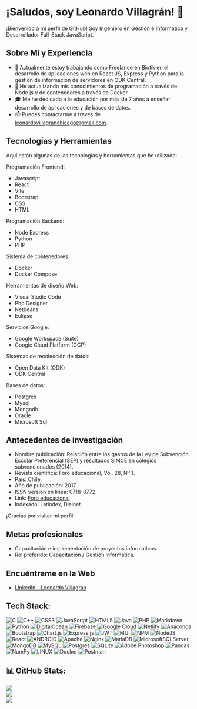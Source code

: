 # ¡Saludos, soy Leonardo Villagrán! 👋

¡Bienvenido a mi perfil de GitHub! Soy Ingeniero en Gestión e Informática y Desarrollador Full-Stack JavaScript.

## Sobre Mí y Experiencia

- 🔭 Actualmente estoy trabajando como Freelance en Biotik en el desarrollo de aplicaciones web en React JS, Express y Python para la gestión de información de servidores en ODK Central.
- 🌱 He actualizando mis conocimientos de programación a través de Node js y de contenedores a través de Docker.
- 🎓 Me he dedicado a la educación por más de 7 años a enseñar desarrollo de aplicaciones y de bases de datos.
- 📫 Puedes contactarme a través de [leonardovillagranchicago@gmail.com](mailto:leonardovillagranchicago@gmail.com).

## Tecnologías y Herramientas

Aquí están algunas de las tecnologías y herramientas que he utilizado:

Programación Frontend:

- Javascript
- React
- Vite
- Bootstrap
- CSS
- HTML

Programación Backend:

- Node Express
- Python
- PHP

Sistema de contenedores:

- Docker
- Docker Compose

Herramientas de diseño Web:

- Visual Studio Code
- Php Designer
- Netbeans
- Eclipse

Servicios Google:

- Google Workspace (Suite)
- Google Cloud Platform (GCP)

Sistemas de recolección de datos:

- Open Data Kit (ODK)
- ODK Central

Bases de datos:

- Postgres
- Mysql
- Mongodb
- Oracle
- Microsoft Sql

## Antecedentes de investigación

- Nombre publicación: Relación entre los gastos de la Ley de Subvención Escolar Preferencial (SEP) y resultados SIMCE en colegios subvencionados (2014).
- Revista científica: Foro educacional, Vol. 28, Nº 1.
- País: Chile.
- Año de publicación: 2017.
- ISSN versión en línea: 0718-0772.
- Link: [Foro educacional](http://ediciones.ucsh.cl/index.php/ForoEducacional/article/view/791)
- Indexado: Latindex, Dialnet.

¡Gracias por visitar mi perfil!

## Metas profesionales

- Capacitación e implementación de proyectos informáticos. 
- Rol preferido: Capacitación / Gestión informática.

## Encuéntrame en la Web

- [LinkedIn - Leonardo Villagrán](https://www.linkedin.com/in/leonardo-villagran/)

## Tech Stack:
![C](https://img.shields.io/badge/c-%2300599C.svg?style=flat&logo=c&logoColor=white) ![C++](https://img.shields.io/badge/c++-%2300599C.svg?style=flat&logo=c%2B%2B&logoColor=white) ![CSS3](https://img.shields.io/badge/css3-%231572B6.svg?style=flat&logo=css3&logoColor=white) ![JavaScript](https://img.shields.io/badge/javascript-%23323330.svg?style=flat&logo=javascript&logoColor=%23F7DF1E) ![HTML5](https://img.shields.io/badge/html5-%23E34F26.svg?style=flat&logo=html5&logoColor=white) ![Java](https://img.shields.io/badge/java-%23ED8B00.svg?style=flat&logo=java&logoColor=white) ![PHP](https://img.shields.io/badge/php-%23777BB4.svg?style=flat&logo=php&logoColor=white) ![Markdown](https://img.shields.io/badge/markdown-%23000000.svg?style=flat&logo=markdown&logoColor=white) ![Python](https://img.shields.io/badge/python-3670A0?style=flat&logo=python&logoColor=ffdd54) ![DigitalOcean](https://img.shields.io/badge/DigitalOcean-%230167ff.svg?style=flat&logo=digitalOcean&logoColor=white) ![Firebase](https://img.shields.io/badge/firebase-%23039BE5.svg?style=flat&logo=firebase) ![Google Cloud](https://img.shields.io/badge/Google%20Cloud-%234285F4.svg?style=flat&logo=google-cloud&logoColor=white) ![Netlify](https://img.shields.io/badge/netlify-%23000000.svg?style=flat&logo=netlify&logoColor=#00C7B7) ![Anaconda](https://img.shields.io/badge/Anaconda-%2344A833.svg?style=flat&logo=anaconda&logoColor=white) ![Bootstrap](https://img.shields.io/badge/bootstrap-%23563D7C.svg?style=flat&logo=bootstrap&logoColor=white) ![Chart.js](https://img.shields.io/badge/chart.js-F5788D.svg?style=flat&logo=chart.js&logoColor=white) ![Express.js](https://img.shields.io/badge/express.js-%23404d59.svg?style=flat&logo=express&logoColor=%2361DAFB) ![JWT](https://img.shields.io/badge/JWT-black?style=flat&logo=JSON%20web%20tokens) ![MUI](https://img.shields.io/badge/MUI-%230081CB.svg?style=flat&logo=material-ui&logoColor=white) ![NPM](https://img.shields.io/badge/NPM-%23000000.svg?style=flat&logo=npm&logoColor=white) ![NodeJS](https://img.shields.io/badge/node.js-6DA55F?style=flat&logo=node.js&logoColor=white) ![React](https://img.shields.io/badge/react-%2320232a.svg?style=flat&logo=react&logoColor=%2361DAFB) ![ANDROID](https://img.shields.io/badge/android-%2320232a.svg?style=flat&logo=android&logoColor=%a4c639) ![Apache](https://img.shields.io/badge/apache-%23D42029.svg?style=flat&logo=apache&logoColor=white) ![Nginx](https://img.shields.io/badge/nginx-%23009639.svg?style=flat&logo=nginx&logoColor=white) ![MariaDB](https://img.shields.io/badge/MariaDB-003545?style=flat&logo=mariadb&logoColor=white) ![MicrosoftSQLServer](https://img.shields.io/badge/Microsoft%20SQL%20Sever-CC2927?style=flat&logo=microsoft%20sql%20server&logoColor=white) ![MongoDB](https://img.shields.io/badge/MongoDB-%234ea94b.svg?style=flat&logo=mongodb&logoColor=white) ![MySQL](https://img.shields.io/badge/mysql-%2300f.svg?style=flat&logo=mysql&logoColor=white) ![Postgres](https://img.shields.io/badge/postgres-%23316192.svg?style=flat&logo=postgresql&logoColor=white) ![SQLite](https://img.shields.io/badge/sqlite-%2307405e.svg?style=flat&logo=sqlite&logoColor=white) ![Adobe Photoshop](https://img.shields.io/badge/adobephotoshop-%2331A8FF.svg?style=flat&logo=adobephotoshop&logoColor=white) ![Pandas](https://img.shields.io/badge/pandas-%23150458.svg?style=flat&logo=pandas&logoColor=white) ![NumPy](https://img.shields.io/badge/numpy-%23013243.svg?style=flat&logo=numpy&logoColor=white) ![LINUX](https://img.shields.io/badge/Linux-FCC624?style=flat&logo=linux&logoColor=black) ![Docker](https://img.shields.io/badge/docker-%230db7ed.svg?style=flat&logo=docker&logoColor=white) ![Postman](https://img.shields.io/badge/Postman-FF6C37?style=flat&logo=postman&logoColor=white)
## 📊 GitHub Stats:
![](https://github-readme-stats.vercel.app/api?username=Leonardo-villagran&theme=dark&hide_border=false&include_all_commits=false&count_private=false)<br/>
![](https://github-readme-streak-stats.herokuapp.com/?user=Leonardo-villagran&theme=dark&hide_border=false)<br/>
![](https://github-readme-stats.vercel.app/api/top-langs/?username=Leonardo-villagran&theme=dark&hide_border=false&include_all_commits=false&count_private=false&layout=compact)

<!-- Proudly created with GPRM ( https://gprm.itsvg.in ) -->

